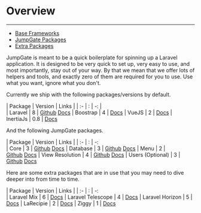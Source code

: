 # Overview

---

- [Base Frameworks](#base-frameworks)
- [JumpGate Packages](#jumpgate-packages)
- [Extra Packages](#extra-packages)

JumpGate is meant to be a quick boilerplate for spinning up a Laravel application.  It is designed to be very quick to set up,
very easy to use, and most importantly, stay out of your way.  By that we mean that we offer lots of helpers and tools, and 
exactly zero of them are required for you to use.  Use what you want, ignore what you don't.

<a name="base-frameworks"></a>
Currently we ship with the following packages/versions by default.

| Package   | Version   | Links |
| :-        |   :       |   -: |   
| Laravel   | 8         | [Github](https://github.com/laravel/laravel)&nbsp;[Docs](https://laravel.com/docs/5.7)
| Boostrap  | 4         | [Docs](https://getbootstrap.com/docs/4.1/getting-started/introduction/)
| VueJS     | 2         | [Docs](http://vuejs.org/v2/guide/)
| InertiaJs | 0.8       | [Docs](https://inertiajs.com/)

<a name="jumpgate-packages"></a>
And the following JumpGate packages.

| Package          | Version   | Links |
| :-               |   :       |  -:  
| Core             | 3         | [Github](https://github.com/JumpGateio/Core)&nbsp;[Docs](https://github.com/JumpGateio/Core/tree/master/docs)
| Database         | 3         | [Github](https://github.com/JumpGateio/Database)&nbsp;[Docs](https://github.com/JumpGateio/Database/tree/master/docs)
| Menu             | 2         | [Github](https://github.com/JumpGateio/Menu)&nbsp;[Docs](https://github.com/JumpGateio/Menu/tree/master/docs)
| View Resolution  | 4         | [Github](https://github.com/JumpGateio/ViewResolution)&nbsp;[Docs](https://github.com/JumpGateio/ViewResolution/tree/master/docs)
| Users (Optional) | 3         | [Github](https://github.com/JumpGateio/Users)&nbsp;[Docs](https://github.com/JumpGateio/Users/tree/master/docs)
    
<a name="extra-packages"></a>
Here are some extra packages that are in use that you may need to dive deeper into from time to time.

| Package           | Version   | Links |
| :-                |   :       |  -:  
| Laravel Mix       | 6         | [Docs](https://laravel-mix.com/docs/6.0/installation)
| Laravel Telescope | 4         | [Docs](https://laravel.com/docs/8.x/telescope)
| Laravel Horizon   | 5         | [Docs](https://laravel.com/docs/8.x/horizon)
| LaRecipie         | 2         | [Docs](https://larecipe.binarytorch.com.my/docs/2.2/overview)
| Ziggy             | 1         | [Docs](https://github.com/tighten/ziggy)
